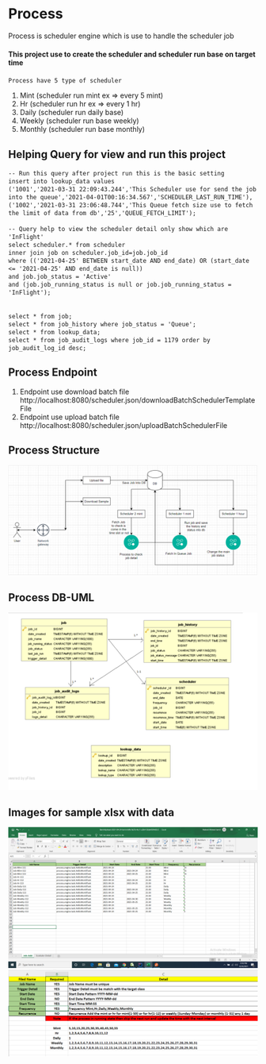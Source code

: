 # Process
Process is scheduler engine which is use to handle the scheduler job
#### This project use to create the scheduler and scheduler run base on target time
`Process have 5 type of scheduler`<br>
1. Mint (scheduler run mint ex => every 5 mint)
2. Hr (scheduler run hr ex => every 1 hr)
3. Daily (scheduler run daily base)
4. Weekly (scheduler run base weekly)
5. Monthly (scheduler run base monthly)

## Helping Query for view and run this project
```
-- Run this query after project run this is the basic setting
insert into lookup_data values
('1001','2021-03-31 22:09:43.244','This Scheduler use for send the job into the queue','2021-04-01T00:16:34.567','SCHEDULER_LAST_RUN_TIME'),
('1002','2021-03-31 23:06:48.744','This Queue fetch size use to fetch the limit of data from db','25','QUEUE_FETCH_LIMIT');

-- Query help to view the scheduler detail only show which are 'InFlight'
select scheduler.* from scheduler
inner join job on scheduler.job_id=job.job_id
where (('2021-04-25' BETWEEN start_date AND end_date) OR (start_date <= '2021-04-25' AND end_date is null))
and job.job_status = 'Active'
and (job.job_running_status is null or job.job_running_status = 'InFlight');


select * from job;
select * from job_history where job_status = 'Queue';
select * from lookup_data;
select * from job_audit_logs where job_id = 1179 order by job_audit_log_id desc;
```

## Process Endpoint
1. Endpoint use download batch file <br>
   http://localhost:8080/scheduler.json/downloadBatchSchedulerTemplateFile
2. Endpoint use upload batch file <br>
   http://localhost:8080/scheduler.json/uploadBatchSchedulerFile

## Process Structure
![alt text](ext-detail/Process.jpg)
## Process DB-UML
![alt text](ext-detail/process-db-detail.png)
## Images for sample xlsx with data
![alt text](ext-detail/image-1.png)
![alt text](ext-detail/image-2.png)

[comment]: <> (## ELK Strcuture)

[comment]: <> (Process logs strcuture)

[comment]: <> (![alt text]&#40;elk%20config/ELK%20With%20Ewallet.png&#41;)





   


